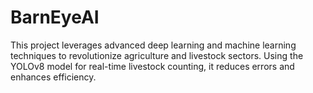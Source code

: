 # BarnEyeAI
This project leverages advanced deep learning and machine learning techniques to revolutionize agriculture and livestock sectors. Using the YOLOv8 model for real-time livestock counting, it reduces errors and enhances efficiency. 
